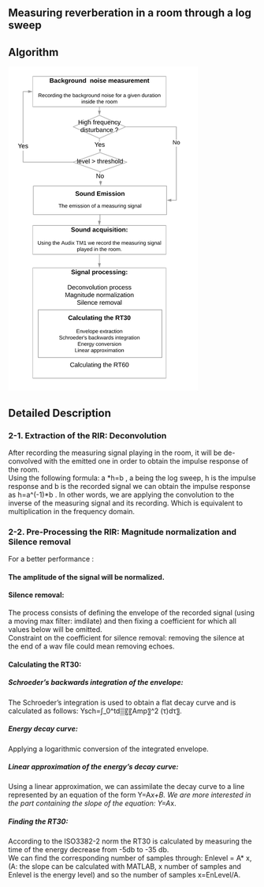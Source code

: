 

## Measuring reverberation in a room through a log sweep

## Algorithm 

![alt text](https://github.com/HMMalek/ReverberationMeasurement/blob/master/Flowchart.png "Algorithm Flowchart")


## Detailed Description
###  2-1. Extraction of the RIR: Deconvolution
After recording the measuring signal playing in the room, it will be de-convolved with the emitted one in order to obtain the impulse response of the room. <br/> 
Using the following formula:  a *h=b , a being the log sweep, h is the impulse response and b is the recorded signal we can obtain the impulse response as  h=a^(-1)*b . In other words, we are applying the convolution to the inverse of the measuring signal and its recording. Which is equivalent to multiplication in the frequency domain.  <br/> 

### 2-2. Pre-Processing the RIR: Magnitude normalization and Silence removal
For a better performance : 

#### The amplitude of the signal will be normalized. 
 
#### Silence removal: 
The process consists of defining the envelope of the recorded signal (using a moving max filter: imdilate) and then fixing a coefficient for which all values below will be omitted. <br/> 
Constraint on the coefficient for silence removal: removing the silence at the end of a wav file could mean removing echoes.

#### Calculating the RT30:

##### Schroeder’s backwards integration of the envelope: 
The Schroeder’s integration is used to obtain a flat decay curve and is calculated as follows:   Ysch=∫_0^td▒〖〖Amp〗^2 (τ)dτ〗. <br/> 

##### Energy decay curve:
Applying a logarithmic conversion of the integrated envelope.

#####	Linear approximation of the energy’s decay curve:
Using a linear approximation, we can assimilate the decay curve to a line represented by an equation of the form Y=A*x+B. We are more interested in the part containing the slope of the equation: Y=A*x.

#####	Finding the RT30:
According to the ISO3382-2 norm the RT30 is calculated by measuring the time of the energy decrease from -5db to -35 db.  <br/> We can find the corresponding number of samples through: Enlevel = A*  x, (A: the slope can be calculated with MATLAB, x number of samples and Enlevel is the energy level) and so the number of samples x=EnLevel/A.

